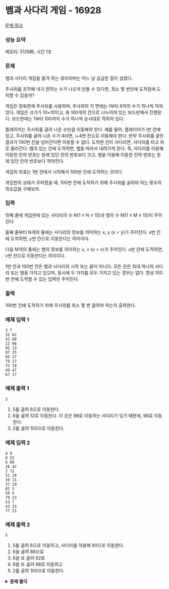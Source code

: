 # 뱀과 사다리 게임 - 16928

[문제 링크](https://www.acmicpc.net/problem/16928)

### 성능 요약

메모리: 512MB, 시간 1초

### 문제

뱀과 사다리 게임을 즐겨 하는 큐브러버는 어느 날 궁금한 점이 생겼다.

주사위를 조작해 내가 원하는 수가 나오게 만들 수 있다면, 최소 몇 번만에 도착점에 도착할 수 있을까?

게임은 정육면체 주사위를 사용하며, 주사위의 각 면에는 1부터 6까지 수가 하나씩 적혀있다. 게임은 크기가 10×10이고, 총 100개의 칸으로 나누어져 있는 보드판에서 진행된다. 보드판에는 1부터 100까지 수가 하나씩 순서대로 적혀져 있다.

플레이어는 주사위를 굴려 나온 수만큼 이동해야 한다. 예를 들어, 플레이어가 i번 칸에 있고, 주사위를 굴려 나온 수가 4라면, i+4번 칸으로 이동해야 한다. 만약 주사위를 굴린 결과가 100번 칸을 넘어간다면 이동할 수 없다. 도착한 칸이 사다리면, 사다리를 타고 위로 올라간다. 뱀이 있는 칸에 도착하면, 뱀을 따라서 내려가게 된다. 즉, 사다리를 이용해 이동한 칸의 번호는 원래 있던 칸의 번호보다 크고, 뱀을 이용해 이동한 칸의 번호는 원래 있던 칸의 번호보다 작아진다.

게임의 목표는 1번 칸에서 시작해서 100번 칸에 도착하는 것이다.

게임판의 상태가 주어졌을 때, 100번 칸에 도착하기 위해 주사위를 굴려야 하는 횟수의 최솟값을 구해보자.

### 입력

첫째 줄에 게임판에 있는 사다리의 수 N(1 ≤ N ≤ 15)과 뱀의 수 M(1 ≤ M ≤ 15)이 주어진다.

둘째 줄부터 N개의 줄에는 사다리의 정보를 의미하는 x, y (x < y)가 주어진다. x번 칸에 도착하면, y번 칸으로 이동한다는 의미이다.

다음 M개의 줄에는 뱀의 정보를 의미하는 u, v (u > v)가 주어진다. u번 칸에 도착하면, v번 칸으로 이동한다는 의미이다.

1번 칸과 100번 칸은 뱀과 사다리의 시작 또는 끝이 아니다. 모든 칸은 최대 하나의 사다리 또는 뱀을 가지고 있으며, 동시에 두 가지를 모두 가지고 있는 경우는 없다. 항상 100번 칸에 도착할 수 있는 입력만 주어진다.

### 출력

100번 칸에 도착하기 위해 주사위를 최소 몇 번 굴려야 하는지 출력한다.

### 예제 입력 1

```
3 7
32 62
42 68
12 98
95 13
97 25
93 37
79 27
75 19
49 47
67 17
```

### 예제 출력 1

```
3
```

1. 5를 굴려 6으로 이동한다.
2. 6을 굴려 12로 이동한다. 이 곳은 98로 이동하는 사다리가 있기 때문에, 98로 이동한다.
3. 2를 굴려 100으로 이동한다.

### 예제 입력 2

```
4 9
8 52
6 80
26 42
2 72
51 19
39 11
37 29
81 3
59 5
79 23
53 7
43 33
77 21
```

### 예제 출력 2

```
5
```

1. 5를 굴려 6으로 이동하고, 사다리를 이용해 80으로 이동한다.
2. 6을 굴려 86으로
3. 6을 또 굴려 92로
4. 6을 또 굴려 98로 이동하고
5. 2를 굴려 100으로 이동한다.

<details><summary><b>문제 풀이</b></summary>
<div markdown="1">

시간 초과가 나는 것을 막기 위해 큐를 구현해주었다.

```js
class Node {
  constructor(value) {
    this.value = value;
    this.next = null;
  }
}

class Queue {
  constructor() {
    this.head = null;
    this.tail = null;
    this.length = 0;
  }

  enqueue(value) {
    const node = new Node(value);

    if (!this.head) this.head = node;
    else this.tail.next = node;

    this.tail = node;
    this.length++;
  }

  dequeue() {
    if (!this.head) return null;

    const node = this.head.value;
    this.head = this.head.next;
    this.length--;

    return node;
  }
}
```

#### 풀이

1. input의 첫번째 값은 from 배열에 두 번째 값은 to 배열에 순서대로 저장해준다. 위로 가고 아래로 가는 것은 다르지만, 각각 위치에 도착하면 다른 위치로 변하는 것은 같으니까 뱀, 사다리를 구분하지 않았다.
2. 게임판을 위한 board와 방문처리르 위한 visited 배열을 선언해준다.
3. 탐색 함수 rollDice를 bfs 방식으로 작성해준다. 1차원 배열 탐색이므로 더 간단했지만, 각 탐색 시마다 from 배열에 해당하는 위치인지 체크해주고, 맞다면 to 배열에 위치한 곳으로 이동시킨다.

#### 전체 코드

```js
const [nm, ...input] = require("fs")
  .readFileSync("./input2.txt")
  .toString()
  .trim()
  .split("\n");

const from = [];
const to = [];

for (let i = 0; i < input.length; i++) {
  const [start, end] = input[i].split(" ").map((v) => v - 1);
  from.push(start);
  to.push(end);
}

function Solution(from, to) {
  const rollDice = (board, visited, start) => {
    const DICE = [1, 2, 3, 4, 5, 6];
    const q = new Queue();

    q.enqueue([start, 0]);
    visited[0] = 1;

    while (q.length) {
      const [pos, time] = q.dequeue();

      if (board[pos] === 100) {
        console.log(time);
        return;
      }

      for (let num = 0; num < DICE.length; num++) {
        let npos = pos + DICE[num];

        if (npos < 0 || npos >= 100 || visited[npos]) continue;
        visited[npos] = 1;

        for (let i = 0; i < input.length; i++) {
          if (npos === from[i]) npos = to[i];
        }

        q.enqueue([npos, time + 1]);
      }
    }
  };

  const board = new Array(100).fill().map((_, idx) => idx + 1);
  const visited = new Array(100).fill(0);
  rollDice(board, visited, 0);
}

Solution(from, to);
```

</div>
</details>
